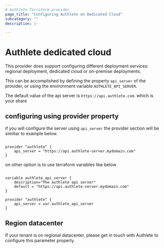 ```yaml
---
# Authlete Terraform provider
page_title: "Configuring Authlete on Dedicated Cloud"
subcategory: ""
description: |-
  
---
```


# Authlete dedicated cloud

This provider does support configuring different deployment services: regional deployment, dedicated cloud or on-premise deployments.

This can be accomplished by defining the property `api_server` of the provider, or using the environment variable `AUTHLETE_API_SERVER`.

The default value of the api server is `https://api.authlete.com`. which is your share

## configuring using provider property

if you will configure the server using `api_server` the provider section will be similiar to example below.

```hcl

provider "authlete" {
    api_server = "https://api.authlete-server.mydomain.com"
}
```

on other option is to use terraform variables like below

```hcl

variable authlete_api_server {
    description="The authlete api server"
    default = "https://api.authlete-server.mydomain.com"
}

provider "authlete" {
    api_server = var.authlete_api_server
}
```


## Region datacenter

If your tenant is on regional datacenter, please get in touch with Authlete to configure this parameter properly.

